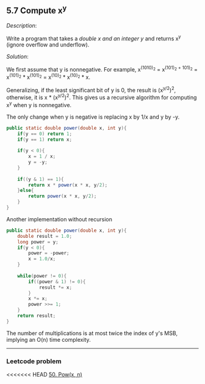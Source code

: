 ## 5.7 Compute x<sup>y</sup>

*Description*:

Write a program that takes a *double x and an integer y* and returns x<sup>y</sup> (ignore overflow and underflow).

*Solution*:

We first assume that y is nonnegative. For example, x<sup>(1010)<sub>2</sub></sup> = x<sup>(101)<sub>2</sub> + 101)<sub>2</sub></sup> = x<sup>(101)<sub>2</sub></sup> * x<sup>(101)<sub>2</sub></sup> = x<sup>(10)<sub>2</sub></sup> * x<sup>(10)<sub>2</sub></sup> * x.

Generalizing, if the least significant bit of y is 0, the result is (x<sup>y/2</sup>)<sup>2</sup>, otherwise, it is x * (x<sup>y/2</sup>)<sup>2</sup>. This gives us a recursive algorithm for computing x<sup>y</sup> when y is nonnegative.

The only change when y is negative is replacing x by 1/x and y by -y.

```java
public static double power(double x, int y){
    if(y == 0) return 1;
    if(y == 1) return x;
    
    if(y < 0){
        x = 1 / x;
        y = -y;
    }
    
    if((y & 1) == 1){
        return x * power(x * x, y/2);
    }else{
        return power(x * x, y/2);
    }
}
```

Another implementation without recursion

```java
public static double power(double x, int y){
    double result = 1.0;
    long power = y;
    if(y < 0){
        power = -power;
        x = 1.0/x;
    }
    
    while(power != 0){
        if((power & 1) != 0){
            result *= x;
        }
        x *= x;
        power >>= 1;
    }
    return result;
}
```

The number of multiplications is at most twice the index of y's MSB, implying an O(n) time complexity.

***

### Leetcode problem

<<<<<<< HEAD
[50. Pow(x, n)]( https://github.com/DavidWang1997/wpblog.GitHub.io/issues/40 )
